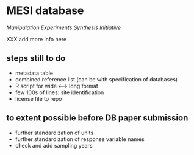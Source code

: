 # MESI database

*Manipulation Experiments Synthesis Initiative*

XXX add more info here

## steps still to do
- metadata table
- combined reference list (can be with specification of databases)
- R script for wide <--> long format
- few 100s of lines: site identification
- license file to repo

## to extent possible before DB paper submission
- further standardization of units
- further standardization of response variable names
- check and add sampling years
